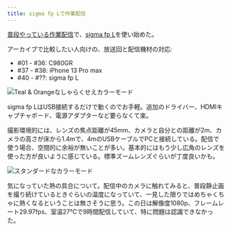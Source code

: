 ```yaml
---
title: sigma fp Lで作業配信
---
```

[普段やっている作業配信](https://www.youtube.com/c/r7kamura)で、[sigma fp L](https://www.amazon.co.jp/dp/B0916G94WV)を使い始めた。

アーカイブで比較したい人向けの、放送回と配信機材の対応:

*   #01 - #36: C980GR
*   #37 - #38: iPhone 13 Pro max
*   #40 - #??: sigma fp L

![](https://lh3.googleusercontent.com/docs/ADP-6oHJl09I_x1tPo6kDcTrBsvGoT-1mwItFgsZC5KfLIiDNx--jWuU9rlYZ_6Z0HraU_g3ZbMoecleAYlfvIGYbxY7QEEZjK9Wxsq5xQW4ExuM2KrSKM8DjIGxjNp37h48DAuPWcyNRKOKFQldDETpewYas9CyRW1PgZ9_5UKIZuEReDulA5cY2wS8onmA9MY2pcpTGHyxCQ2VZLcAMtS41AKUCyiyZDHtVvxFK2JTbyhi3DpMfWv2y0DgbFLXzZ0ziUDl10NNJBqGmoXGlyZiwDK1tBVZChFyMd6vIO35qDCI7qMf43TR9kZP-wGji9GAe21Er5sikkuBhPkOojx08vCENi8d29BEOdWnkirPTFHxBWmUo3bamQvBHd3u7uLop4pJyEVf-ZC4J8v3ZwvETnQXiTunXrO9F8TPcI_qzqP9LnQV0RagRoPHNzgxnAQoSVYGNxYWMV3iRlb2Li9BGyZunlH0UxMNghKqthIU5x_1S9CTtx3kHxgDOIPWhPLvizv4IyQ4ujCVRdHnHFjHDDeawGLC6kJKEIARh_n96ZrpoqGcxeCFVHnkn9hGfIcOKU42qDzs9O9k_3Y8RfrrqEQg0HxrCnUnLUt8mkJyPPO02CCVxHhHoyJ9-vOffNtwIukffFRczc0dJEFHhLzOarfyuQOflEo9u7Z_XIJscI3P7LB6gRewpleapSc5rLpICUsu4Cf9cNaI5jYIgUgyj5N8L28S_KVPB-o6z98X7WB4bz5wihkStkPPNpaRvCGJGzXPCVbFOF0JMOOtk1IiU3p8cKLXq_C1YuQ37-0Q2M4yOLH-Kk8qpHngkygKz_gFp7dh2anP4MBdnSlbCEdt57Eh1IW2kXOv5bCP98I6IuK6g3ymzjkywbW4R59LIxqMBnt6k7PBiPJDqmv8pDtoYc8DdVXEggXK1Zh5YDC_7kTEz4okgBpoFmv9sMwLv4WPRyTKQEkdu9j-5U0qxJ-wn1bX3zbqjpSjp_-vhoN4SUUyVlgVXEdor-CIiQK_yt1SZNIst5BJ9B5AiuQ8zpnS0UEngilvI5EXPpJ_Bxcg514Nz-1WQHJic4KPQdhANWDM96qz0wT3l6GH3FwXmE9s2LH6AdahEYvzeGUDycxg6-WAuOe85X2Dshg7M0df-zzPvxUoUUxyjJ-1gHsuPvpM2yaQCGmdMtcZAUUXx6ykMN1cJLW5TvFYV2-gnkvaG07ey8Z9SEtZepnW26KMjbRyfraAtFAZKY-P1Bhmu_DBEESfL7sc "Teal & Orangeなしゃらくせえカラーモード")

sigma fp LはUSB接続するだけで動くのでお手軽。追加のドライバー、HDMIキャプチャボード、電源アダプターなど要らなくて楽。

撮影環境的には、レンズの焦点距離が45mm、カメラと自分との距離が2m、カメラの高さが床から1.4mで、4mのUSBケーブルでPCと接続している。配信で使う場合、空間的に余裕が無いことが多い。基本的にはもう少し広角のレンズを使った方が良いように感じている。標準ズームレンズぐらいが丁度良いかも。

![](https://lh3.googleusercontent.com/docs/ADP-6oFrCmBQ_8tBMHvp3m4kd-NHoexyC6Vtfq62bFLbeuHbndl6dvvZsc4g0ftvlMzTopVqnsjuQVFoBT9CU5D0p7y_fVvyI9e-VihMUQYWRnxzydah0Z5wtatICmC4lFHjHAyjr8BvGRFuPGMVEgMqzlOBge8o6JkQU1dkbSRKBCRPvIAmHhAs2iGMiI1-gDaSHx0I1yBnV6ZPUNXIebrU7_lf-cU2pERremuqEGbjaUMjTgNDxswv3NA6PKevr0p585RpaMRlOTrOcFrzxm0YXiJxYLk5b9AaSoPAqBJLSxJ2jdWx1LCBC5U62HerKzMMM1zhSe4Je8wtQHBpgDvdg9eWQbZtycd_eWHHWm1XIgNswdn2ygJIDALxmUyf13-Yon_l8x7-Bh_PfYek-PeL2gPYV5yuO0FkYiXa6Tcu_QKXxOqlgf1F1oFHhQ6IgWbH2cUgYVkVhNVJWX7PpN1lFj0Nq_vUbJJo2hS9uctNrAlkqV67gf9TXY4lz20kGQBScKKbx9UaSHapAvrSff-KNVecJ1otdfX1uKj0UwGiTy7RZ-eLtX14uxMIEa-TShfwGBSVt-4RDBLFTAWdVcZ6nPCYBEuTqlKME_QUq09Z9lHiLCmGx9O4WTJqSerpIQ639bFfih2NPmmCG2ZrW07fA8_N1b9NjdXPiynCZAl2mqmU8y9N6BEG1Dtaz4W-YnfwSKAw1jqdziQFcAO_gVU6Bti109eWRncQSeD_11BhinkkeJxsLDnfqKdyh1GhXUQpqlJ70PHsLwZnq_2XUHRLyRCzAS9aOKkhLztEttJ0PEsaMga3IRkrIQZdlte6sDEtHB6p1LdTrbduaWRGVmcvuDRZKQZnKXE0QjpJMDrIIcQuUVLuRcgT638-I4a7TxoX7uEt5r505NieIBFih9FWr9p3rIr9R3y_24F8vocN8-GgLD5PW88Z3yVx5ubPV-xezn3RR2uEUTvbvAnT1M-3TszKT1X-Hv0vdGzI8qjewhekU_gRdOtFWc2Bsiy0Z_z59j9M6ifkLacwNL7s9Qri6AoQDWB6iSaIF-VPEeeAtF47G20X8v66lbzTyiSYdu53mc07aUFpUlqOOn_f7mVEiKIagKWXx-gpJXZdtTuusmQrA6nx6r9pQo7GQas9LachaHhIem3R-92A9s3fRaIY1VAYr3We_us5HZ5afEqY2iRPbpVa77-iqBA6yldSF_5s5IciE0vjAzhiX7AjQSi_cqv5pY2Tv47ONJlkqh_2wj14-6gZ "スタンダードなカラーモード")

気になっていた熱の具合について。配信中のカメラに触れてみると、普段静止画を撮り続けているときぐらいの温度になっていて、一見した限りではめちゃくちゃに熱くなるということは無さそうに思う。この日は解像度1080p、フレームレート29.97fps、室温27℃で9時間配信していて、特に問題は認識できなかった。
